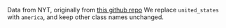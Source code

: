 Data from NYT, originally from [this github repo](https://github.com/yumeng5/CatE)
We replace `united_states` with `america`, and keep other class names unchanged.